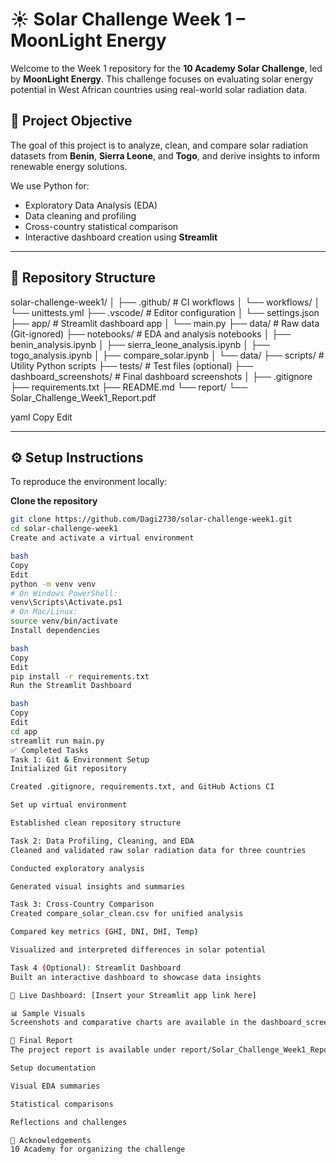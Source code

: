 # ☀️ Solar Challenge Week 1 – MoonLight Energy

Welcome to the Week 1 repository for the **10 Academy Solar Challenge**, led by **MoonLight Energy**. This challenge focuses on evaluating solar energy potential in West African countries using real-world solar radiation data.

## 📌 Project Objective

The goal of this project is to analyze, clean, and compare solar radiation datasets from **Benin**, **Sierra Leone**, and **Togo**, and derive insights to inform renewable energy solutions.

We use Python for:
- Exploratory Data Analysis (EDA)
- Data cleaning and profiling
- Cross-country statistical comparison
- Interactive dashboard creation using **Streamlit**

---

## 📁 Repository Structure

solar-challenge-week1/
│
├── .github/ # CI workflows
│ └── workflows/
│ └── unittests.yml
├── .vscode/ # Editor configuration
│ └── settings.json
├── app/ # Streamlit dashboard app
│ └── main.py
├── data/ # Raw data (Git-ignored)
├── notebooks/ # EDA and analysis notebooks
│ ├── benin_analysis.ipynb
│ ├── sierra_leone_analysis.ipynb
│ ├── togo_analysis.ipynb
│ ├── compare_solar.ipynb
│ └── data/
├── scripts/ # Utility Python scripts
├── tests/ # Test files (optional)
├── dashboard_screenshots/ # Final dashboard screenshots
│
├── .gitignore
├── requirements.txt
├── README.md
└── report/
└── Solar_Challenge_Week1_Report.pdf

yaml
Copy
Edit

---

## ⚙️ Setup Instructions

To reproduce the environment locally:

**Clone the repository**
```bash
git clone https://github.com/Dagi2730/solar-challenge-week1.git
cd solar-challenge-week1
Create and activate a virtual environment

bash
Copy
Edit
python -m venv venv
# On Windows PowerShell:
venv\Scripts\Activate.ps1
# On Mac/Linux:
source venv/bin/activate
Install dependencies

bash
Copy
Edit
pip install -r requirements.txt
Run the Streamlit Dashboard

bash
Copy
Edit
cd app
streamlit run main.py
✅ Completed Tasks
Task 1: Git & Environment Setup
Initialized Git repository

Created .gitignore, requirements.txt, and GitHub Actions CI

Set up virtual environment

Established clean repository structure

Task 2: Data Profiling, Cleaning, and EDA
Cleaned and validated raw solar radiation data for three countries

Conducted exploratory analysis

Generated visual insights and summaries

Task 3: Cross-Country Comparison
Created compare_solar_clean.csv for unified analysis

Compared key metrics (GHI, DNI, DHI, Temp)

Visualized and interpreted differences in solar potential

Task 4 (Optional): Streamlit Dashboard
Built an interactive dashboard to showcase data insights

🔗 Live Dashboard: [Insert your Streamlit app link here]

📊 Sample Visuals
Screenshots and comparative charts are available in the dashboard_screenshots/ and notebooks/ folders.

📄 Final Report
The project report is available under report/Solar_Challenge_Week1_Report.pdf. It includes:

Setup documentation

Visual EDA summaries

Statistical comparisons

Reflections and challenges

🙌 Acknowledgements
10 Academy for organizing the challenge
